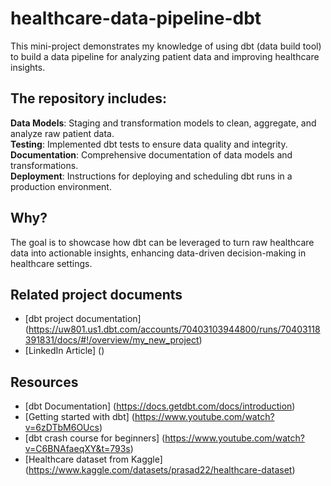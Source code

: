 # healthcare-data-pipeline-dbt
This mini-project demonstrates my knowledge of using dbt (data build tool) to build a data pipeline for analyzing patient data and improving healthcare insights.  

## The repository includes:

**Data Models**: Staging and transformation models to clean, aggregate, and analyze raw patient data. <br>
**Testing**: Implemented dbt tests to ensure data quality and integrity. <br>
**Documentation**: Comprehensive documentation of data models and transformations. <br>
**Deployment**: Instructions for deploying and scheduling dbt runs in a production environment. <br>

## Why?
The goal is to showcase how dbt can be leveraged to turn raw healthcare data into actionable insights, enhancing data-driven decision-making in healthcare settings.

## Related project documents
- [dbt project documentation] (https://uw801.us1.dbt.com/accounts/70403103944800/runs/70403118391831/docs/#!/overview/my_new_project)
- [LinkedIn Article] ()

## Resources
- [dbt Documentation] (https://docs.getdbt.com/docs/introduction)
- [Getting started with dbt] (https://www.youtube.com/watch?v=6zDTbM6OUcs)
- [dbt crash course for beginners] (https://www.youtube.com/watch?v=C6BNAfaeqXY&t=793s)
- [Healthcare dataset from Kaggle] (https://www.kaggle.com/datasets/prasad22/healthcare-dataset)
